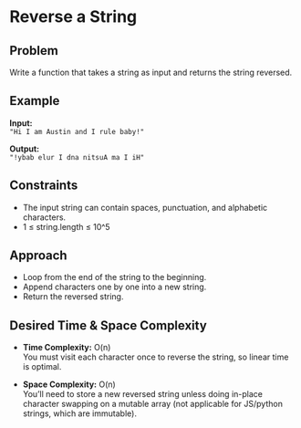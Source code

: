# Reverse a String

## Problem

Write a function that takes a string as input and returns the string reversed.

## Example

**Input:**  
`"Hi I am Austin and I rule baby!"`

**Output:**  
`"!ybab elur I dna nitsuA ma I iH"`

## Constraints

- The input string can contain spaces, punctuation, and alphabetic characters.
- 1 ≤ string.length ≤ 10^5

## Approach

- Loop from the end of the string to the beginning.
- Append characters one by one into a new string.
- Return the reversed string.

## Desired Time & Space Complexity

- **Time Complexity:** O(n)  
  You must visit each character once to reverse the string, so linear time is optimal.

- **Space Complexity:** O(n)  
  You’ll need to store a new reversed string unless doing in-place character swapping on a mutable array (not applicable for JS/python strings, which are immutable).
